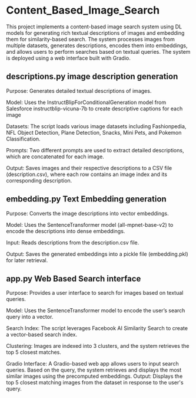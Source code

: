 # Content_Based_Image_Search
This project implements a content-based image search system using DL models for generating rich textual descriptions of images and embedding them for similarity-based search. The system processes images from multiple datasets, generates descriptions, encodes them into embeddings, and allows users to perform searches based on textual queries. The system is deployed using a web interface built with Gradio.

## descriptions.py image description generation
Purpose: Generates detailed textual descriptions of images.

Model: Uses the InstructBlipForConditionalGeneration model from Salesforce instructblip-vicuna-7b to create descriptive captions for each image

Datasets: The script loads various image datasets including Fashionpedia, NFL Object Detection, Plane Detection, Snacks, Mini Pets, and Pokemon Classification.

Prompts: Two different prompts are used to extract detailed descriptions, which are concatenated for each image.

Output: Saves images and their respective descriptions to a CSV file (description.csv), where each row contains an image index and its corresponding description.

## embedding.py Text Embedding generation
Purpose: Converts the image descriptions into vector embeddings.

Model: Uses the SentenceTransformer model (all-mpnet-base-v2) to encode the descriptions into dense embeddings.

Input: Reads descriptions from the description.csv file.

Output: Saves the generated embeddings into a pickle file (embedding.pkl) for later retrieval.

## app.py Web Based Search interface
Purpose: Provides a user interface to search for images based on textual queries.

Model: Uses the SentenceTransformer model to encode the user’s search query into a vector.

Search Index: The script leverages Facebook AI Similarity Search to create a vector-based search index.

Clustering: Images are indexed into 3 clusters, and the system retrieves the top 5 closest matches.

Gradio Interface:
A Gradio-based web app allows users to input search queries.
Based on the query, the system retrieves and displays the most similar images using the precomputed embeddings.
Output: Displays the top 5 closest matching images from the dataset in response to the user's query.
